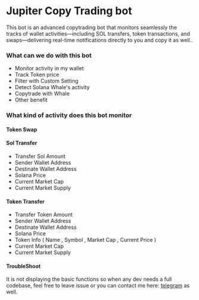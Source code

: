 # Jupiter Copy Trading bot

This bot is an advanced copytrading bot that monitors seamlessly the tracks of wallet activities—including SOL transfers, token transactions, and swaps—delivering real-time notifications directly to you and copy it as well..

### What can we do with this bot

- Monitor activity in my wallet
- Track Token price
- Filter with Custom Setting
- Detect Solana Whale's activity
- Copytrade with Whale
- Other benefit

### What kind of activity does this bot monitor

#### Token Swap

#### Sol Transfer
- Transfer Sol Amount
- Sender Wallet Address 
- Destinate Wallet Address 
- Solana Price
- Current Market Cap
- Current Market Supply

#### Token Transfer
- Transfer Token Amount
- Sender Wallet Address 
- Destinate Wallet Address 
- Solana Price
- Token Info ( Name , Symbol , Market Cap , Current Price )
- Current Market Cap
- Current Market Supply

#### TroubleShoot
It is not displaying the basic functions so when any dev needs a full codebase, feel free to leave issue or you can contact me here: [telegram](https://t.me/jwest951227) as well.

